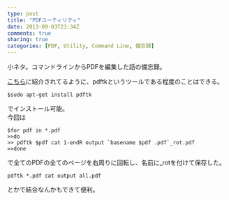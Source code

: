 ```yaml
---
type: post
title: "PDFユーティリティ"
date: 2013-09-03T23:34Z
comments: true
sharing: true
categories: [PDF, Utility, Command Line, 備忘録]
---
```

小ネタ。コマンドラインからPDFを編集した話の備忘録。

<!--more-->

[こちら](http://www.seeds-std.co.jp/seedsblog/181.html)に紹介されてるように、pdftkというツールである程度のことはできる。

    $sudo apt-get install pdftk

でインストール可能。  
今回は

    $for pdf in *.pdf
    >>do
    >> pdftk $pdf cat 1-endR output `basename $pdf .pdf`_rot.pdf
    >>done

で全てのPDFの全てのページを右周りに回転し、名前に\_rotを付けて保存した。

    pdftk *.pdf cat output all.pdf

とかで結合なんかもできて便利。


